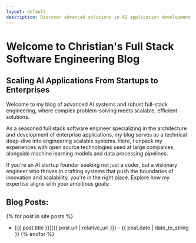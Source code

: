 ```yaml
---
layout: default
description: Discover advanced solutions in AI application development from a Senior Full Stack Software Engineer. Discover the latest trends and technologies such as TensorFlow, PyTorch, React, Node.js, and Kubernetes. Learn from my experience in building scalable, efficient AI systems that drive innovation and growth. Join me in navigating the ever-evolving landscape of artificial intelligence and full-stack development, where each post reflects a commitment to excellence and a deep understanding of Artificial Ingelligence solutions.
---
```


# Welcome to Christian's Full Stack Software Engineering Blog

## Scaling AI Applications From Startups to Enterprises

Welcome to my blog of advanced AI systems and robust full-stack engineering, where complex problem-solving meets scalable, efficient solutions.

As a seasoned full stack software engineer specializing in the architecture and development of enterprise applications, my blog serves as a technical deep-dive into engineering scalable systems. Here, I unpack my experiences with open source technologies used at large companies, alongside machine learning models and data processing pipelines.

If you're an AI startup founder seeking not just a coder, but a visionary engineer who thrives in crafting systems that push the boundaries of innovation and scalability, you're in the right place. Explore how my expertise aligns with your ambitious goals:

## Blog Posts:

{% for post in site.posts %}

- [{{ post.title }}]({{ post.url | relative_url }}) - {{ post.date | date_to_string }}
  {% endfor %}
